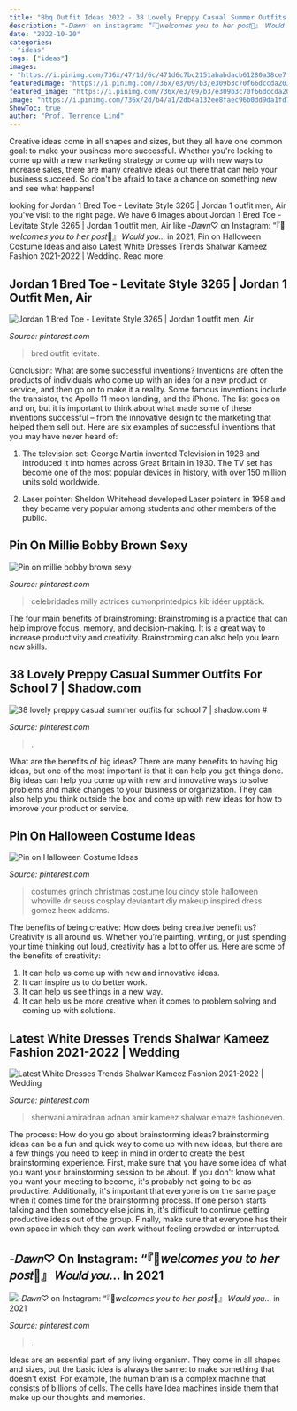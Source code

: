 ```yaml
---
title: "Bbq Outfit Ideas 2022 - 38 Lovely Preppy Casual Summer Outfits For School 7"
description: "-𝐷𝑎𝑤𝑛♡ on instagram: “『🌸𝘸𝘦𝘭𝘤𝘰𝘮𝘦𝘴 𝘺𝘰𝘶 𝘵𝘰 𝘩𝘦𝘳 𝘱𝘰𝘴𝑡🌸』︎ 𝑊𝑜𝑢𝑙𝑑 𝑦𝑜𝑢… in 2021"
date: "2022-10-20"
categories:
- "ideas"
tags: ["ideas"]
images:
- "https://i.pinimg.com/736x/47/1d/6c/471d6c7bc2151ababdacb61280a38ce7.jpg"
featuredImage: "https://i.pinimg.com/736x/e3/09/b3/e309b3c70f66dccda2032df5371ad2bd.jpg"
featured_image: "https://i.pinimg.com/736x/e3/09/b3/e309b3c70f66dccda2032df5371ad2bd.jpg"
image: "https://i.pinimg.com/736x/2d/b4/a1/2db4a132ee8faec96b0dd9da1fd7a714.jpg"
ShowToc: true
author: "Prof. Terrence Lind"
---
```



Creative ideas come in all shapes and sizes, but they all have one common goal: to make your business more successful. Whether you're looking to come up with a new marketing strategy or come up with new ways to increase sales, there are many creative ideas out there that can help your business succeed. So don't be afraid to take a chance on something new and see what happens!

	

		
looking for Jordan 1 Bred Toe - Levitate Style 3265 | Jordan 1 outfit men, Air you've visit to the right page. We have 6 Images about Jordan 1 Bred Toe - Levitate Style 3265 | Jordan 1 outfit men, Air like -𝐷𝑎𝑤𝑛♡ on Instagram: “『🌸𝘸𝘦𝘭𝘤𝘰𝘮𝘦𝘴 𝘺𝘰𝘶 𝘵𝘰 𝘩𝘦𝘳 𝘱𝘰𝘴𝑡🌸』︎ 𝑊𝑜𝑢𝑙𝑑 𝑦𝑜𝑢… in 2021, Pin on Halloween Costume Ideas and also Latest White Dresses Trends Shalwar Kameez Fashion 2021-2022 | Wedding. Read more:
		
    
## Jordan 1 Bred Toe - Levitate Style 3265 | Jordan 1 Outfit Men, Air

<img loading=lazy src="https://i.pinimg.com/736x/e3/09/b3/e309b3c70f66dccda2032df5371ad2bd.jpg" onerror="this.onerror=null;this.src='https://tse1.mm.bing.net/th?id=OIP.ovHCYdRwPFFRI7UDdDqXtwHaLH&amp;pid=15.1';" alt="Jordan 1 Bred Toe - Levitate Style 3265 | Jordan 1 outfit men, Air">

_Source: pinterest.com_

>bred outfit levitate. 

	

Conclusion: What are some successful inventions?
Inventions are often the products of individuals who come up with an idea for a new product or service, and then go on to make it a reality. Some famous inventions include the transistor, the Apollo 11 moon landing, and the iPhone. The list goes on and on, but it is important to think about what made some of these inventions successful – from the innovative design to the marketing that helped them sell out. Here are six examples of successful inventions that you may have never heard of:
1. The television set: George Martin invented Television in 1928 and introduced it into homes across Great Britain in 1930. The TV set has become one of the most popular devices in history, with over 150 million units sold worldwide.

2. Laser pointer: Sheldon Whitehead developed Laser pointers in 1958 and they became very popular among students and other members of the public.

    
## Pin On Millie Bobby Brown Sexy

<img loading=lazy src="https://i.pinimg.com/736x/2d/b4/a1/2db4a132ee8faec96b0dd9da1fd7a714.jpg" onerror="this.onerror=null;this.src='https://tse2.mm.bing.net/th?id=OIP.n4_TD4Xi3FXgEUmlU_HBigHaM-&amp;pid=15.1';" alt="Pin on millie bobby brown sexy">

_Source: pinterest.com_

>celebridades milly actrices cumonprintedpics kib idéer upptäck. 

	

The four main benefits of brainstroming:
Brainstroming is a practice that can help improve focus, memory, and decision-making. It is a great way to increase productivity and creativity. Brainstroming can also help you learn new skills.

    
## 38 Lovely Preppy Casual Summer Outfits For School 7 | Shadow.com #

<img loading=lazy src="https://i.pinimg.com/736x/47/1d/6c/471d6c7bc2151ababdacb61280a38ce7.jpg" onerror="this.onerror=null;this.src='https://tse3.mm.bing.net/th?id=OIP.I6IdJLLTlQ-s4Qy1ZzbtPAHaOj&amp;pid=15.1';" alt="38 lovely preppy casual summer outfits for school 7 | shadow.com #">

_Source: pinterest.com_

>. 

	

What are the benefits of big ideas?
There are many benefits to having big ideas, but one of the most important is that it can help you get things done. Big ideas can help you come up with new and innovative ways to solve problems and make changes to your business or organization. They can also help you think outside the box and come up with new ideas for how to improve your product or service.

    
## Pin On Halloween Costume Ideas

<img loading=lazy src="https://i.pinimg.com/736x/8e/e1/e7/8ee1e7663dbb040aab813696e1885f7b--the-grinch-stole-christmas-christmas-.jpg" onerror="this.onerror=null;this.src='https://tse4.mm.bing.net/th?id=OIP.hEuIWMrYwcbLkH7ebiiNSgHaLH&amp;pid=15.1';" alt="Pin on Halloween Costume Ideas">

_Source: pinterest.com_

>costumes grinch christmas costume lou cindy stole halloween whoville dr seuss cosplay deviantart diy makeup inspired dress gomez heex addams. 

	

The benefits of being creative: How does being creative benefit us?
Creativity is all around us. Whether you’re painting, writing, or just spending your time thinking out loud, creativity has a lot to offer us. Here are some of the benefits of creativity: 
1. It can help us come up with new and innovative ideas.
2. It can inspire us to do better work.
3. It can help us see things in a new way.
4. It can help us be more creative when it comes to problem solving and coming up with solutions.

    
## Latest White Dresses Trends Shalwar Kameez Fashion 2021-2022 | Wedding

<img loading=lazy src="https://i.pinimg.com/736x/f4/6e/fc/f46efca2026865fa78f58d59ffcf5f76.jpg" onerror="this.onerror=null;this.src='https://tse3.mm.bing.net/th?id=OIP.LBGRmjDY_3ZDne5LwsXiBgHaK_&amp;pid=15.1';" alt="Latest White Dresses Trends Shalwar Kameez Fashion 2021-2022 | Wedding">

_Source: pinterest.com_

>sherwani amiradnan adnan amir kameez shalwar emaze fashioneven. 

	

The process: How do you go about brainstorming ideas?
brainstorming ideas can be a fun and quick way to come up with new ideas, but there are a few things you need to keep in mind in order to create the best brainstorming experience. First, make sure that you have some idea of what you want your brainstorming session to be about. If you don't know what you want your meeting to become, it's probably not going to be as productive. Additionally, it's important that everyone is on the same page when it comes time for the brainstorming process. If one person starts talking and then somebody else joins in, it's difficult to continue getting productive ideas out of the group. Finally, make sure that everyone has their own space in which they can work without feeling crowded or interrupted.

    
## -𝐷𝑎𝑤𝑛♡ On Instagram: “『🌸𝘸𝘦𝘭𝘤𝘰𝘮𝘦𝘴 𝘺𝘰𝘶 𝘵𝘰 𝘩𝘦𝘳 𝘱𝘰𝘴𝑡🌸』︎ 𝑊𝑜𝑢𝑙𝑑 𝑦𝑜𝑢… In 2021

<img loading=lazy src="https://i.pinimg.com/736x/cc/8d/74/cc8d746ffa1710382c817da5541e87fa.jpg" onerror="this.onerror=null;this.src='https://tse2.mm.bing.net/th?id=OIP.bvea6UUBrrYW6Lsk-aaDbQHaHa&amp;pid=15.1';" alt="-𝐷𝑎𝑤𝑛♡ on Instagram: “『🌸𝘸𝘦𝘭𝘤𝘰𝘮𝘦𝘴 𝘺𝘰𝘶 𝘵𝘰 𝘩𝘦𝘳 𝘱𝘰𝘴𝑡🌸』︎ 𝑊𝑜𝑢𝑙𝑑 𝑦𝑜𝑢… in 2021">

_Source: pinterest.com_

>. 

	

Ideas are an essential part of any living organism. They come in all shapes and sizes, but the basic idea is always the same: to make something that doesn't exist. For example, the human brain is a complex machine that consists of billions of cells. The cells have Idea machines inside them that make up our thoughts and memories.

